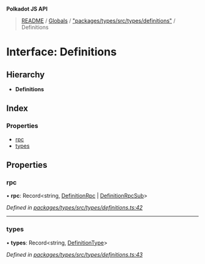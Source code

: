 **Polkadot JS API**

> [README](../README.md) / [Globals](../globals.md) / ["packages/types/src/types/definitions"](../modules/_packages_types_src_types_definitions_.md) / Definitions

# Interface: Definitions

## Hierarchy

* **Definitions**

## Index

### Properties

* [rpc](_packages_types_src_types_definitions_.definitions.md#rpc)
* [types](_packages_types_src_types_definitions_.definitions.md#types)

## Properties

### rpc

•  **rpc**: Record\<string, [DefinitionRpc](_packages_types_src_types_definitions_.definitionrpc.md) \| [DefinitionRpcSub](_packages_types_src_types_definitions_.definitionrpcsub.md)>

*Defined in [packages/types/src/types/definitions.ts:42](https://github.com/polkadot-js/api/blob/33c161f87/packages/types/src/types/definitions.ts#L42)*

___

### types

•  **types**: Record\<string, [DefinitionType](../modules/_packages_types_src_types_definitions_.md#definitiontype)>

*Defined in [packages/types/src/types/definitions.ts:43](https://github.com/polkadot-js/api/blob/33c161f87/packages/types/src/types/definitions.ts#L43)*
